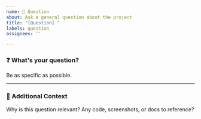 ```yaml
---
name: 💬 Question
about: Ask a general question about the project
title: "[Question] "
labels: question
assignees: ''

---
```


### ❓ What's your question?
Be as specific as possible.

---

### 📎 Additional Context
Why is this question relevant? Any code, screenshots, or docs to reference?